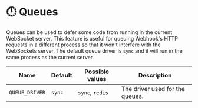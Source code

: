 # 🕛 Queues

Queues can be used to defer some code from running in the current WebSocket server. This feature is useful for queuing Webhook's HTTP requests in a different process so that it won't interfere with the WebSockets server. The default queue driver is `sync` and it will run in the same process as the current server.

| Name           | Default | Possible values | Description                     |
| -------------- | ------- | --------------- | ------------------------------- |
| `QUEUE_DRIVER` | `sync`  | `sync`, `redis` | The driver used for the queues. |

